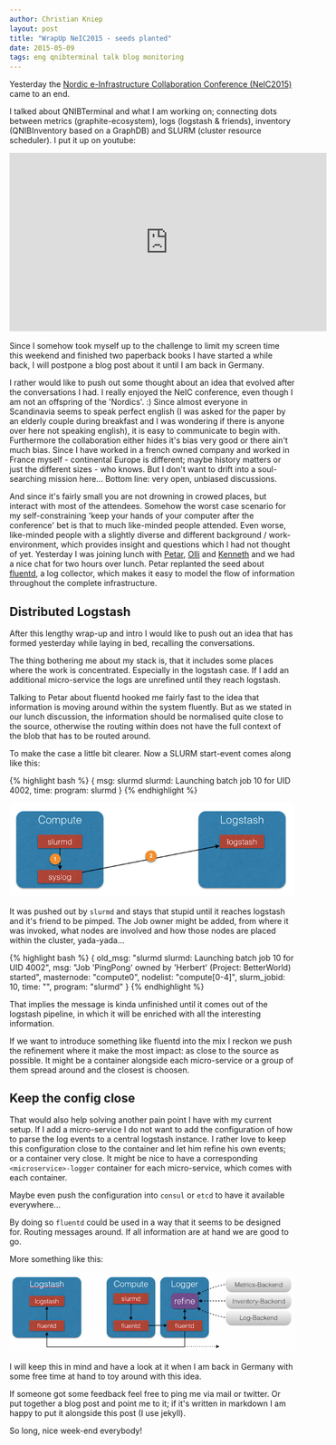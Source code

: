 ```yaml
---
author: Christian Kniep
layout: post
title: "WrapUp NeIC2015 - seeds planted"
date: 2015-05-09
tags: eng qnibterminal talk blog monitoring 
---
```


Yesterday the [Nordic e-Infrastructure Collaboration Conference (NeIC2015)](https://events.nordu.net/display/NeIC2015/Programme) came to an end.

I talked about QNIBTerminal and what I am working on; connecting dots between metrics (graphite-ecosystem), logs (logstash & friends), inventory (QNIBInventory based on a GraphDB) and SLURM (cluster resource scheduler). I put it up on youtube:

<iframe width="560" height="315" src="https://www.youtube.com/embed/icgbNgLJayE" frameborder="0" allowfullscreen></iframe>

Since I somehow took myself up to the challenge to limit my screen time this weekend and finished two paperback books I have started a while back, I will postpone a blog post about it until I am back in Germany.

I rather would like to push out some thought about an idea that evolved after the conversations I had. I really enjoyed the NeIC conference, even though I am not an offspring of the 'Nordics'. :)
Since almost everyone in Scandinavia seems to speak perfect english (I was asked for the paper by an elderly couple during breakfast and I was wondering if there is anyone over here not speaking english), it is easy to communicate to begin with.
Furthermore the collaboration either hides it's bias very good or there ain't much bias. Since I have worked in a french owned company and worked in France myself - continental Europe is different; maybe history matters or just the different sizes - who knows. But I don't want to drift into a soul-searching mission here...
Bottom line: very open, unbiased discussions.

And since it's fairly small you are not drowning in crowed places, but interact with most of the attendees. 
Somehow the worst case scenario for my self-constraining 'keep your hands of your computer after the conference' bet is that to much like-minded people attended. Even worse, like-minded people with a slightly diverse and different background / work-environment, which provides insight and questions which I had not thought of yet.
Yesterday I was joining lunch with [Petar](http://twitter.com/PetarForai),  [Olli](http://twitter.com/ople) and [Kenneth](http://twitter.com/kehoste) and we had a nice chat for two hours over lunch. Petar replanted the seed about [fluentd](http://www.fluentd.org/), a log collector, which makes it easy to model the flow of information throughout the complete infrastructure.

## Distributed Logstash

After this lengthy wrap-up and intro I would like to push out an idea that has formed yesterday while laying in bed, recalling the conversations.

The thing bothering me about my stack is, that it includes some places where the work is concentrated. Especially in the logstash case. If I add an additional micro-service the logs are unrefined until they reach logstash.

Talking to Petar about fluentd hooked me fairly fast to the idea that information is moving around within the system fluently. But as we stated in our lunch discussion, the information should be normalised quite close to the source, otherwise the routing within does not have the full context of the blob that has to be routed around.

To make the case a little bit clearer. Now a SLURM start-event comes along like this: 

{% highlight bash %}
{
msg: slurmd slurmd: Launching batch job 10 for UID 4002,
time: <some-timestamp>
program: slurmd
}
{% endhighlight %}

![](/pics/2015-05-09/slurm_log.png)

It was pushed out by `slurmd` and stays that stupid until it reaches logstash and it's friend to be pimped. The Job owner might be added, from where it was invoked, what nodes are involved and how those nodes are placed within the cluster, yada-yada...

{% highlight bash %}
{
old_msg: "slurmd slurmd: Launching batch job 10 for UID 4002",
msg: "Job 'PingPong' owned by 'Herbert' (Project: BetterWorld) started",
masternode: "compute0",
nodelist: "compute[0-4]",
slurm_jobid: 10,
time: "<some-timestamp>",
program: "slurmd"
}
{% endhighlight %}


That implies the message is kinda unfinished until it comes out of the logstash pipeline, in which it will be enriched with all the interesting information.

If we want to introduce something like fluentd into the mix I reckon we push the refinement where it make the most impact: as close to the source as possible. It might be a container alongside each micro-service or a group of them spread around and the closest is choosen.

## Keep the config close

That would also help solving another pain point I have with my current setup. If I add a micro-service I do not want to add the configuration of how to parse the log events to a central logstash instance. I rather love to keep this configuration close to the container and let him refine his own events; or a container very close. It might be nice to have a corresponding `<microservice>-logger` container for each micro-service, which comes with each container.

Maybe even push the configuration into `consul` or `etcd` to have it available everywhere... 

By doing so `fluentd` could be used in a way that it seems to be designed for. Routing messages around. If all information are at hand we are good to go.

More something like this: 

![](/pics/2015-05-09/source_logger.png)

I will keep this in mind and have a look at it when I am back in Germany with some free time at hand to toy around with this idea.

If someone got some feedback feel free to ping me via mail or twitter. Or put together a blog post and point me to it; if it's written in markdown I am happy to put it alongside this post (I use jekyll).

So long, nice week-end everybody!